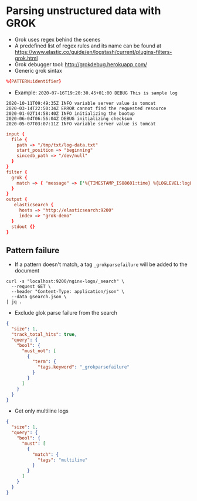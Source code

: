 # Parsing unstructured data with GROK

- Grok uses regex behind the scenes
- A predefined list of regex rules and its name can be found at <https://www.elastic.co/guide/en/logstash/current/plugins-filters-grok.html>
- Grok debugger tool: <http://grokdebug.herokuapp.com/>
- Generic grok sintax

```conf
%{PATTERN:identifier}
```

- Example: `2020-07-16T19:20:30.45+01:00 DEBUG This is sample log`

```log
2020-10-11T09:49:35Z INFO variable server value is tomcat
2020-03-14T22:50:34Z ERROR cannot find the requested resource
2020-01-02T14:58:40Z INFO initializing the bootup
2020-06-04T06:56:04Z DEBUG initializing checksum
2020-05-07T03:07:11Z INFO variable server value is tomcat
```

```conf
input {
  file {
    path => "/tmp/txt/log-data.txt"
    start_position => "beginning"
    sincedb_path => "/dev/null"
  }
}
filter {
  grok {
    match => { "message" => ['%{TIMESTAMP_ISO8601:time} %{LOGLEVEL:logLevel} %{GREEDYDATA:logMessage}'] }
  }
}
output {
   elasticsearch {
     hosts => "http://elasticsearch:9200"
     index => "grok-demo"
  }
  stdout {}
}
```

## Pattern failure

- If a pattern doesn't match, a tag `_grokparsefailure` will be added to the document

```shell
curl -s "localhost:9200/nginx-logs/_search" \
  --request GET \
  --header "Content-Type: application/json" \
  --data @search.json \
| jq .
```

- Exclude glok parse failure from the search

```json
{
  "size": 1,
  "track_total_hits": true,
  "query": {
    "bool": {
      "must_not": [
        {
          "term": {
            "tags.keyword": "_grokparsefailure"
          }
        }
      ]
    }
  }
}
```

- Get only multiline logs

```json
{
  "size": 1,
  "query": {
    "bool": {
      "must": [
        {
          "match": {
            "tags": "multiline"
          }
        }
      ]
    }
  }
}
```
